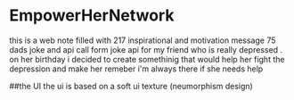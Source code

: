# EmpowerHerNetwork
this is a web note filled with 217 inspirational and motivation message 75 dads joke and api call form joke api for my friend who is really depressed .
on her birthday i decided to create somethinig that would help her fight the depression and make her remeber i'm always there if she needs help

##the UI
the ui is based on a soft ui texture  (neumorphism design)
